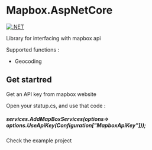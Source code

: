 # Mapbox.AspNetCore
[![.NET](https://github.com/phsoftware/Mapbox.AspNetCore/actions/workflows/dotnet.yml/badge.svg)](https://github.com/phsoftware/Mapbox.AspNetCore/actions/workflows/dotnet.yml)

Library for interfacing with mapbox api

Supported functions :
- Geocoding

## Get startred
Get an API key from mapbox website

Open your statup.cs, and use that code :
##### services.AddMapBoxServices(options=> options.UseApiKey(Configuration["MapboxApiKey"]));

Check the example project
